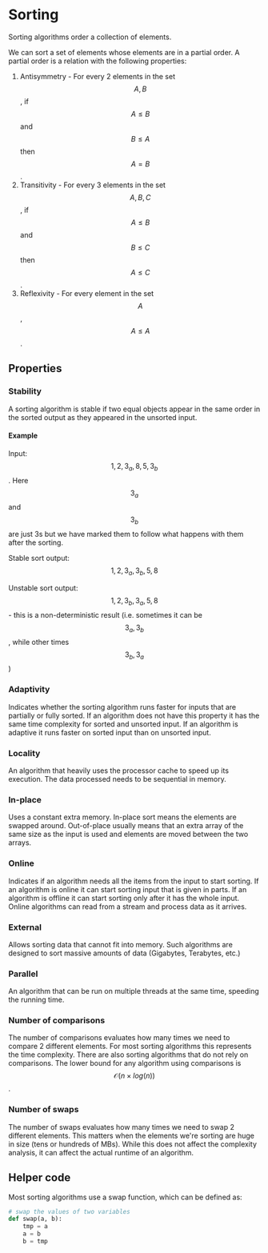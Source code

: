 # Sorting

Sorting algorithms order a collection of elements.

We can sort a set of elements whose elements are in a partial order. A partial order is a relation with the following properties:

1. Antisymmetry - For every 2 elements in the set $$A, B$$, if $$A \le B$$ and $$B \le A$$ then $$A=B$$.
2. Transitivity - For every 3 elements in the set $$A, B, C$$, if $$A \le B$$ and $$B \le C$$ then $$A \le C$$.
3. Reflexivity - For every element in the set $$A$$, $$A \le A$$.

## Properties

### **Stability**

A sorting algorithm is stable if two equal objects appear in the same order in the sorted output as they appeared in the unsorted input.

#### Example

Input: $$1, 2, 3_a, 8, 5, 3_b$$. Here $$3_a$$ and $$3_b$$ are just 3s but we have marked them to follow what happens with them after the sorting.

Stable sort output: $$1,2,3_a,3_b,5,8$$

Unstable sort output: $$1,2,3_b,3_a,5,8$$ - this is a non-deterministic result (i.e. sometimes it can be $$3_a, 3_b$$, while other times $$3_b, 3_a$$)

### **Adaptivity**

Indicates whether the sorting algorithm runs faster for inputs that are partially or fully sorted. If an algorithm does not have this property it has the same time complexity for sorted and unsorted input. If an algorithm is adaptive it runs faster on sorted input than on unsorted input.

### **Locality**

An algorithm that heavily uses the processor cache to speed up its execution. The data processed needs to be sequential in memory.

### **In-place**

Uses a constant extra memory. In-place sort means the elements are swapped around. Out-of-place usually means that an extra array of the same size as the input is used and elements are moved between the two arrays.

### **Online**

Indicates if an algorithm needs all the items from the input to start sorting. If an algorithm is online it can start sorting input that is given in parts. If an algorithm is offline it can start sorting only after it has the whole input. Online algorithms can read from a stream and process data as it arrives.

### **External**

Allows sorting data that cannot fit into memory. Such algorithms are designed to sort massive amounts of data (Gigabytes, Terabytes, etc.)

### **Parallel**

An algorithm that can be run on multiple threads at the same time, speeding the running time.

### **Number of comparisons**

The number of comparisons evaluates how many times we need to compare 2 different elements. For most sorting algorithms this represents the time complexity. There are also sorting algorithms that do not rely on comparisons. The lower bound for any algorithm using comparisons is $$\mathcal{O}(n \times log(n))$$.

### **Number of swaps**

The number of swaps evaluates how many times we need to swap 2 different elements. This matters when the elements we're sorting are huge in size (tens or hundreds of MBs). While this does not affect the complexity analysis, it can affect the actual runtime of an algorithm.

## Helper code

Most sorting algorithms use a swap function, which can be defined as:

```python
# swap the values of two variables
def swap(a, b):
    tmp = a
    a = b
    b = tmp
```
